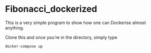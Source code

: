 # Fibonacci_dockerized

This is a very simple program to show how one can Dockerise almost anything. 

Clone this and once you're in the directory, simply type 
```
docker-compose up
```
